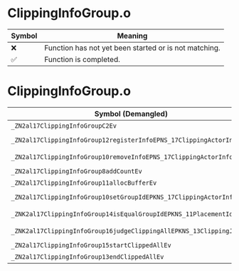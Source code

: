 # ClippingInfoGroup.o
| Symbol | Meaning 
| ------------- | ------------- 
| :x: | Function has not yet been started or is not matching. 
| :white_check_mark: | Function is completed. 


# ClippingInfoGroup.o
| Symbol (Demangled) | Symbol (Mangled) | Decompiled? |
| ------------- |  ------------- | ------------- |
| `_ZN2al17ClippingInfoGroupC2Ev` | `al::ClippingInfoGroup::ClippingInfoGroup(void)` | :white_check_mark: |
| `_ZN2al17ClippingInfoGroup12registerInfoEPNS_17ClippingActorInfoE` | `al::ClippingInfoGroup::registerInfo(al::ClippingActorInfo *)` | :white_check_mark: |
| `_ZN2al17ClippingInfoGroup10removeInfoEPNS_17ClippingActorInfoE` | `al::ClippingInfoGroup::removeInfo(al::ClippingActorInfo *)` | :white_check_mark: |
| `_ZN2al17ClippingInfoGroup8addCountEv` | `al::ClippingInfoGroup::addCount(void)` | :white_check_mark: |
| `_ZN2al17ClippingInfoGroup11allocBufferEv` | `al::ClippingInfoGroup::allocBuffer(void)` | :white_check_mark: |
| `_ZN2al17ClippingInfoGroup10setGroupIdEPKNS_17ClippingActorInfoE` | `al::ClippingInfoGroup::setGroupId(al::ClippingActorInfo const*)` | :white_check_mark: |
| `_ZNK2al17ClippingInfoGroup14isEqualGroupIdEPKNS_11PlacementIdE` | `al::ClippingInfoGroup::isEqualGroupId(al::PlacementId const*)const` | :white_check_mark: |
| `_ZNK2al17ClippingInfoGroup16judgeClippingAllEPKNS_13ClippingJudgeE` | `al::ClippingInfoGroup::judgeClippingAll(al::ClippingJudge const*)const` | :white_check_mark: |
| `_ZN2al17ClippingInfoGroup15startClippedAllEv` | `al::ClippingInfoGroup::startClippedAll(void)` | :white_check_mark: |
| `_ZN2al17ClippingInfoGroup13endClippedAllEv` | `al::ClippingInfoGroup::endClippedAll(void)` | :white_check_mark: |
